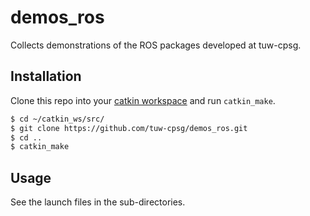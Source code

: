 # demos_ros

Collects demonstrations of the ROS packages developed at tuw-cpsg.


## Installation

Clone this repo into your [catkin workspace] and run `catkin_make`.
```bash
$ cd ~/catkin_ws/src/
$ git clone https://github.com/tuw-cpsg/demos_ros.git
$ cd ..
$ catkin_make
```


## Usage

See the launch files in the sub-directories.


[catkin workspace]: http://wiki.ros.org/ROS/Tutorials/InstallingandConfiguringROSEnvironment#Create_a_ROS_Workspace
